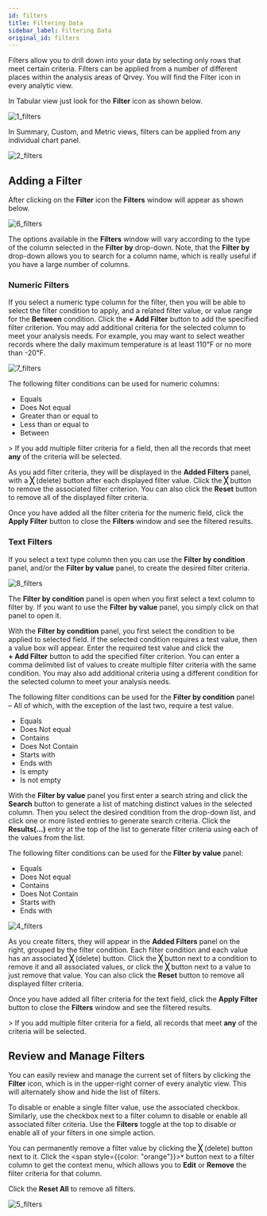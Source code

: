 ```yaml
---
id: filters
title: Filtering Data
sidebar_label: Filtering Data
original_id: filters
---
```

<div style={{textAlign: "justify"}}>

Filters allow you to drill down into your data by selecting only rows that meet certain criteria. Filters can be applied from a number of different places within the analysis areas of Qrvey.  You will find the Filter icon in every analytic view.  

In Tabular view just look for the **Filter** icon as shown below. 

![1_filters](https://s3.amazonaws.com/cdn.qrvey.com/documentation_assets/ui-docs/dataviews/3.4.3.1_filters/1_filters.png#thumbnail-60)

In Summary, Custom, and Metric views, filters can be applied from any individual chart panel. 

![2_filters](https://s3.amazonaws.com/cdn.qrvey.com/documentation_assets/ui-docs/dataviews/3.4.3.1_filters/2_filters.png#thumbnail-60)

## Adding a Filter

After clicking on the **Filter** icon the **Filters** window will appear as shown below.  

![6_filters](https://s3.amazonaws.com/cdn.qrvey.com/documentation_assets/ui-docs/dataviews/3.4.3.1_filters/6_filters.png#thumbnail-80)

The options available in the **Filters** window will vary according to the type of the column selected in the **Filter by** drop-down. Note, that the **Filter by** drop-down allows you to search for a column name, which is really useful if you have a large number of columns.

### Numeric Filters

If you select a numeric type column for the filter, then you will be able to select the filter condition to apply, and a related filter value, or value range for the **Between** condition. Click the **+ Add Filter** button to add the specified filter criterion. You may add additional criteria for the selected column to meet your analysis needs. For example, you may want to select weather records where the daily maximum temperature is at least 110℉ or no more than -20℉.  

![7_filters](https://s3.amazonaws.com/cdn.qrvey.com/documentation_assets/ui-docs/dataviews/3.4.3.1_filters/7_filters.png#thumbnail-80)

The following filter conditions can be used for numeric columns:

-   Equals
-   Does Not equal
-   Greater than or equal to
-   Less than or equal to
-   Between

&gt; If you add multiple filter criteria for a field, then all the records that meet **any** of the criteria will be selected.

As you add filter criteria, they will be displayed in the **Added Filters** panel, with a **╳** (delete) button after each displayed filter value. Click the **╳** button to remove the associated filter criterion. You can also click the **Reset** button to remove all of the displayed filter criteria.

Once you have added all the filter criteria for the numeric field, click the **Apply Filter** button to close the **Filters** window and see the filtered results.

### Text Filters

If you select a text type column then you can use the **Filter by condition** panel, and/or the **Filter by value** panel, to create the desired filter criteria. 

![8_filters](https://s3.amazonaws.com/cdn.qrvey.com/documentation_assets/ui-docs/dataviews/3.4.3.1_filters/8_filters.png#thumbnail-80)

The **Filter by condition** panel is open when you first select a text column to filter by. If you want to use the **Filter by value** panel, you simply click on that panel to open it.  

With the **Filter by condition** panel, you first select the condition to be applied to selected field. If the selected condition requires a test value, then a value box will appear. Enter the required test value and click the **+ Add Filter** button to add the specified filter criterion. You can enter a comma delimited list of values to create multiple filter criteria with the same condition. You may also add additional criteria using a different condition for the selected column to meet your analysis needs.

The following filter conditions can be used for the **Filter by condition** panel – All of which, with the exception of the last two, require a test value.

-   Equals
-   Does Not equal
-   Contains
-   Does Not Contain
-   Starts with
-   Ends with
-   Is empty
-   Is not empty

With the **Filter by value** panel you first enter a search string and click the **Search** button to generate a list of matching distinct values in the selected column. Then you select the desired condition from the drop-down list, and click one or more listed entries to generate search criteria. Click the **Results(...)** entry at the top of the list to generate filter criteria using each of the values from the list.

The following filter conditions can be used for the **Filter by value** panel:

-   Equals
-   Does Not equal
-   Contains
-   Does Not Contain
-   Starts with
-   Ends with

![4_filters](https://s3.amazonaws.com/cdn.qrvey.com/documentation_assets/ui-docs/dataviews/3.4.3.1_filters/4_filters.png#thumbnail)

As you create filters, they will appear in the **Added Filters** panel on the right, grouped by the filter condition. Each filter condition and each value has an associated **╳** (delete) button. Click the **╳** button next to a condition to remove it and all associated values, or click the **╳** button next to a value to just remove that value. You can also click the **Reset** button to remove all displayed filter criteria.

Once you have added all filter criteria for the text field, click the **Apply Filter** button to close the **Filters** window and see the filtered results.

&gt; If you add multiple filter criteria for a field, all records that meet **any** of the criteria will be selected.

## Review and Manage Filters

You can easily review and manage the current set of filters by clicking the **Filter** icon, which is in the upper-right corner of every analytic view. This will alternately show and hide the list of filters.

To disable or enable a single filter value, use the associated checkbox. Similarly, use the checkbox next to a filter column to disable or enable all associated filter criteria. Use the **Filters** toggle at the top to disable or enable all of your filters in one simple action. 

You can permanently remove a filter value by clicking the **╳** (delete) button next to it. Click the <span style={{color: "orange"}}>**˅**</span> button next to a filter column to get the context menu, which allows you to **Edit** or **Remove** the filter criteria for that column. 

Click the **Reset All** to remove all filters. 

![5_filters](https://s3.amazonaws.com/cdn.qrvey.com/documentation_assets/ui-docs/dataviews/3.4.3.1_filters/5_filters.png#thumbnail-80)
</div>